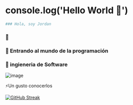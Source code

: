 # console.log('Hello World 🙂')

```bash
### Hola, soy Jordan 
```
###  👋
### 💬 Entrando al mundo de la programación
### 👯 ingieneria de Software

![image](https://github.com/JordanGonz/JordanGonz/assets/112443640/89c65085-0526-4f7e-ab14-9edb8249036b)


⚡Un gusto conocerlos

[![GitHub Streak](http://github-readme-streak-stats.herokuapp.com?user=JordanGonz&theme=dark&hide_border=true&card_width=492&hide_longest_streak=true)](https://git.io/streak-stats)
